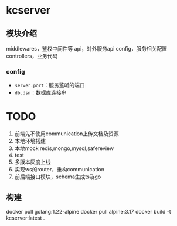 # kcserver

## 模块介绍
middlewares，鉴权中间件等
api，对外服务api
config，服务相关配置
controllers，业务代码

### config
- `server.port`：服务监听的端口
- `db.dsn`：数据库连接串


# TODO
1. 前端先不使用communication上传文档及资源
2. 本地环境搭建
3. 本地mock redis,mongo,mysql,safereview
4. test
5. 多版本灰度上线
6. 实现ws的router，重构communication
7. 前后端接口模块，schema生成ts及go


## 构建
docker pull golang:1.22-alpine
docker pull alpine:3.17
docker build  -t kcserver:latest  .
